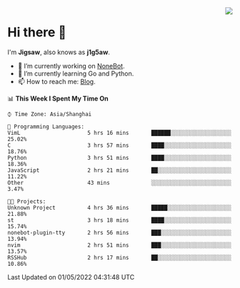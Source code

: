 <a href="#">
  <img align="right" src="https://github-readme-stats.vercel.app/api?username=j1g5awi&count_private=true&show_icons=true&title_color=80070B&text_color=B3B3B3&bg_color=212121&icon_color=80070B" />
</a>

# Hi there 👋

I'm **Jigsaw**, also knows as **j1g5aw**.

- 🔭 I’m currently working on [NoneBot](https://github.com/nonebot).
- 🌱 I’m currently learning Go and Python.
- 📫 How to reach me: [Blog](https://blog.maddestroyer.xyz/).

<!--START_SECTION:waka-->
📊 **This Week I Spent My Time On** 

```text
⌚︎ Time Zone: Asia/Shanghai

💬 Programming Languages: 
VimL                     5 hrs 16 mins       ██████░░░░░░░░░░░░░░░░░░░   25.02% 
C                        3 hrs 57 mins       ████░░░░░░░░░░░░░░░░░░░░░   18.76% 
Python                   3 hrs 51 mins       ████░░░░░░░░░░░░░░░░░░░░░   18.36% 
JavaScript               2 hrs 21 mins       ██░░░░░░░░░░░░░░░░░░░░░░░   11.22% 
Other                    43 mins             ░░░░░░░░░░░░░░░░░░░░░░░░░   3.47%

🐱‍💻 Projects: 
Unknown Project          4 hrs 36 mins       █████░░░░░░░░░░░░░░░░░░░░   21.88% 
st                       3 hrs 18 mins       ████░░░░░░░░░░░░░░░░░░░░░   15.74% 
nonebot-plugin-tty       2 hrs 56 mins       ███░░░░░░░░░░░░░░░░░░░░░░   13.94% 
nvim                     2 hrs 51 mins       ███░░░░░░░░░░░░░░░░░░░░░░   13.57% 
RSSHub                   2 hrs 17 mins       ██░░░░░░░░░░░░░░░░░░░░░░░   10.86%

```


 Last Updated on 01/05/2022 04:31:48 UTC
<!--END_SECTION:waka-->
